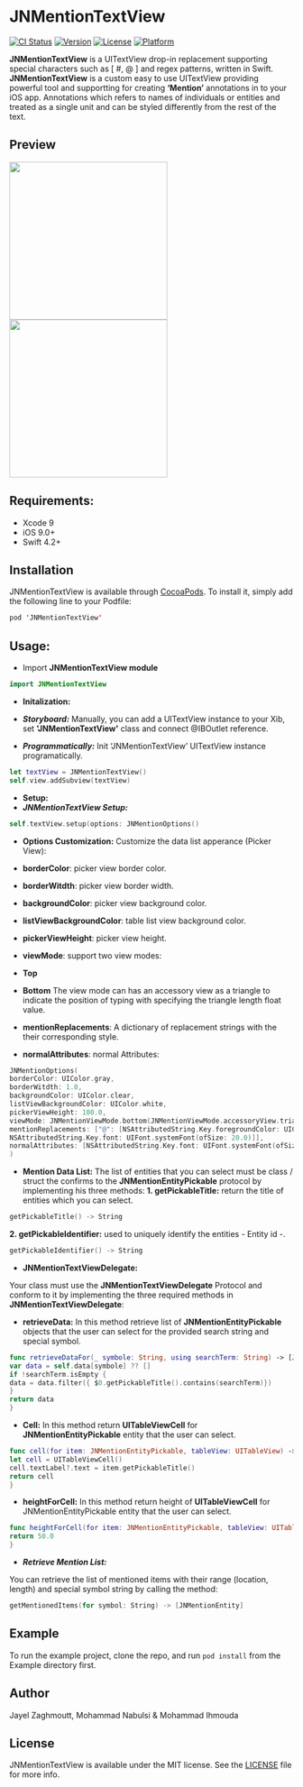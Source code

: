 # JNMentionTextView

[![CI Status](https://img.shields.io/travis/ihmouda/JNMentionTextView.svg?style=flat)](https://travis-ci.org/ihmouda/JNMentionTextView)
[![Version](https://img.shields.io/cocoapods/v/JNMentionTextView.svg?style=flat)](https://cocoapods.org/pods/JNMentionTextView)
[![License](https://img.shields.io/cocoapods/l/JNMentionTextView.svg?style=flat)](https://cocoapods.org/pods/JNMentionTextView)
[![Platform](https://img.shields.io/cocoapods/p/JNMentionTextView.svg?style=flat)](https://cocoapods.org/pods/JNMentionTextView)

**JNMentionTextView** is a UITextView drop-in replacement supporting special characters such as [ #, @ ] and regex patterns, written in Swift. **JNMentionTextView** is a custom easy to use UITextView providing powerful tool and supportting for creating **‘Mention’** annotations in to your iOS app. Annotations which refers to names of individuals or entities and treated as a single unit and can be styled differently from the rest of the text.



## Preview

<img src="https://github.com/JNDisrupter/JNSegmentedControl/raw/master/Images/mention-1.gif" width="280"/> 
<img src="https://github.com/JNDisrupter/JNSegmentedControl/raw/master/Images/mention-2.gif" width="280"/> 

## Requirements:

- Xcode 9
- iOS 9.0+
- Swift 4.2+


## Installation

JNMentionTextView is available through [CocoaPods](https://cocoapods.org). To install
it, simply add the following line to your Podfile:

```swift
pod 'JNMentionTextView'
```

## Usage:

- Import **JNMentionTextView module**
```swift
import JNMentionTextView
```

- **Initalization:**
- ***Storyboard:***
Manually, you can add a UITextView instance to your Xib, set **'JNMentionTextView'** class and connect @IBOutlet reference.

- ***Programmatically:***
Init ‘JNMentionTextView’ UITextView instance programatically.

```swift
let textView = JNMentionTextView()
self.view.addSubview(textView)
```

-  **Setup:**
- ***JNMentionTextView Setup:***

```swift
self.textView.setup(options: JNMentionOptions()
```

- **Options Customization:**
Customize the data list apperance (Picker View):

- **borderColor**: picker view border color.
- **borderWitdth**: picker view border width.
- **backgroundColor**: picker view background color.
- **listViewBackgroundColor**: table list view background color.
- **pickerViewHeight**: picker view height.
- **viewMode**: support two view modes:
- **Top**
- **Bottom**
The view mode can has an accessory view as a triangle to indicate the position of typing with specifying the triangle length float value.
- **mentionReplacements**: A dictionary of replacement strings with the their corresponding style.
- **normalAttributes**: normal Attributes:

```swift
JNMentionOptions(
borderColor: UIColor.gray,
borderWitdth: 1.0, 
backgroundColor: UIColor.clear,
listViewBackgroundColor: UIColor.white,
pickerViewHeight: 100.0,
viewMode: JNMentionViewMode.bottom(JNMentionViewMode.accessoryView.triangle(length: 15.0)),
mentionReplacements: ["@": [NSAttributedString.Key.foregroundColor: UIColor.blue,
NSAttributedString.Key.font: UIFont.systemFont(ofSize: 20.0)]],
normalAttributes: [NSAttributedString.Key.font: UIFont.systemFont(ofSize: 20.0)]
)
```
-  **Mention Data List:**
The list of entities that you can select must be class / struct the confirms to the **JNMentionEntityPickable** protocol by implementing his three methods:
**1. getPickableTitle:** return the title of entities which you can select.
```swift
getPickableTitle() -> String
```

**2. getPickableIdentifier:** used to uniquely identify the entities - Entity id -.

```swift
getPickableIdentifier() -> String
```

- **JNMentionTextViewDelegate:**

Your class must use the **JNMentionTextViewDelegate** Protocol and conform to it by implementing the three required methods in **JNMentionTextViewDelegate**:

- **retrieveData:** In this method retrieve list of **JNMentionEntityPickable** objects that the user can select for the provided search string and special symbol.
```swift
func retrieveDataFor(_ symbole: String, using searchTerm: String) -> [JNMentionEntityPickable] {
var data = self.data[symbole] ?? []
if !searchTerm.isEmpty {
data = data.filter({ $0.getPickableTitle().contains(searchTerm)})
}
return data
}
```
- **Cell:** In this method return **UITableViewCell** for **JNMentionEntityPickable** entity that the user can select.

```swift
func cell(for item: JNMentionEntityPickable, tableView: UITableView) -> UITableViewCell {
let cell = UITableViewCell()
cell.textLabel?.text = item.getPickableTitle()
return cell
}
```
- **heightForCell:** In this method return height of **UITableViewCell** for JNMentionEntityPickable entity that the user can select.

```swift
func heightForCell(for item: JNMentionEntityPickable, tableView: UITableView) -> CGFloat {
return 50.0
}
```    
- ***Retrieve Mention List:***

You can retrieve the list of mentioned items with their range (location, length) and special symbol string by calling the method:

```swift
getMentionedItems(for symbol: String) -> [JNMentionEntity] 
```

## Example

To run the example project, clone the repo, and run `pod install` from the Example directory first.

## Author

Jayel Zaghmoutt, Mohammad Nabulsi & Mohammad Ihmouda

## License

JNMentionTextView is available under the MIT license. See the [LICENSE](https://github.com/JNDisrupter/JNMentionTextView/blob/master/LICENSE) file for more info.
